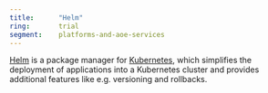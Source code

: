 ```yaml
---
title:      "Helm"
ring:       trial
segment:    platforms-and-aoe-services
---
```


[Helm](https://helm.sh/) is a package manager for [Kubernetes](https://kubernetes.io/), which simplifies the deployment of applications into a Kubernetes cluster and provides additional features like e.g. versioning and rollbacks.
